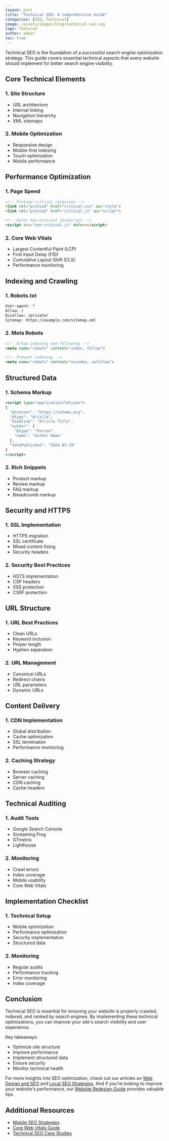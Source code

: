 ```yaml
---
layout: post
title: "Technical SEO: A Comprehensive Guide"
categories: [SEO, Technical]
image: /assets/images/blog/technical-seo.svg
tags: featured
author: admin
toc: true
---
```


Technical SEO is the foundation of a successful search engine optimization strategy. This guide covers essential technical aspects that every website should implement for better search engine visibility.

## Core Technical Elements

### 1. Site Structure
- URL architecture
- Internal linking
- Navigation hierarchy
- XML sitemaps

### 2. Mobile Optimization
- Responsive design
- Mobile-first indexing
- Touch optimization
- Mobile performance

## Performance Optimization

### 1. Page Speed
```html
<!-- Preload critical resources -->
<link rel="preload" href="critical.css" as="style">
<link rel="preload" href="critical.js" as="script">

<!-- Defer non-critical JavaScript -->
<script src="non-critical.js" defer></script>
```

### 2. Core Web Vitals
- Largest Contentful Paint (LCP)
- First Input Delay (FID)
- Cumulative Layout Shift (CLS)
- Performance monitoring

## Indexing and Crawling

### 1. Robots.txt
```txt
User-agent: *
Allow: /
Disallow: /private/
Sitemap: https://example.com/sitemap.xml
```

### 2. Meta Robots
```html
<!-- Allow indexing and following -->
<meta name="robots" content="index, follow">

<!-- Prevent indexing -->
<meta name="robots" content="noindex, nofollow">
```

## Structured Data

### 1. Schema Markup
```html
<script type="application/ld+json">
{
  "@context": "https://schema.org",
  "@type": "Article",
  "headline": "Article Title",
  "author": {
    "@type": "Person",
    "name": "Author Name"
  },
  "datePublished": "2024-03-29"
}
</script>
```

### 2. Rich Snippets
- Product markup
- Review markup
- FAQ markup
- Breadcrumb markup

## Security and HTTPS

### 1. SSL Implementation
- HTTPS migration
- SSL certificate
- Mixed content fixing
- Security headers

### 2. Security Best Practices
- HSTS implementation
- CSP headers
- XSS protection
- CSRF protection

## URL Structure

### 1. URL Best Practices
- Clean URLs
- Keyword inclusion
- Proper length
- Hyphen separation

### 2. URL Management
- Canonical URLs
- Redirect chains
- URL parameters
- Dynamic URLs

## Content Delivery

### 1. CDN Implementation
- Global distribution
- Cache optimization
- SSL termination
- Performance monitoring

### 2. Caching Strategy
- Browser caching
- Server caching
- CDN caching
- Cache headers

## Technical Auditing

### 1. Audit Tools
- Google Search Console
- Screaming Frog
- GTmetrix
- Lighthouse

### 2. Monitoring
- Crawl errors
- Index coverage
- Mobile usability
- Core Web Vitals

## Implementation Checklist

### 1. Technical Setup
- Mobile optimization
- Performance optimization
- Security implementation
- Structured data

### 2. Monitoring
- Regular audits
- Performance tracking
- Error monitoring
- Index coverage

## Conclusion
Technical SEO is essential for ensuring your website is properly crawled, indexed, and ranked by search engines. By implementing these technical optimizations, you can improve your site's search visibility and user experience.

Key takeaways:
- Optimize site structure
- Improve performance
- Implement structured data
- Ensure security
- Monitor technical health

For more insights into SEO optimization, check out our articles on [Web Design and SEO](/web-design-seo/) and [Local SEO Strategies](/local-seo-strategies/). And if you're looking to improve your website's performance, our [Website Redesign Guide](/website-redesign-guide/) provides valuable tips.

## Additional Resources

- [Mobile SEO Strategies](/mobile-seo-strategies/)
- [Core Web Vitals Guide](/core-web-vitals-guide/)
- [Technical SEO Case Studies](/technical-seo-case-studies/) 